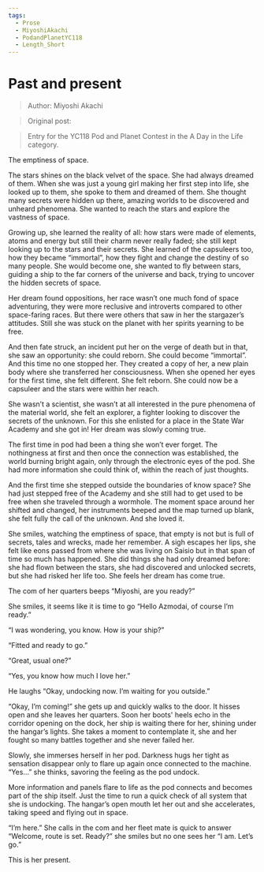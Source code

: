 ```yaml
---
tags:
  - Prose
  - MiyoshiAkachi
  - PodandPlanetYC118
  - Length_Short
---
```


# Past and present

> Author: Miyoshi Akachi

> Original post:

> Entry for the YC118 Pod and Planet Contest in the A Day in the Life category.


The emptiness of space.

The stars shines on the black velvet of the space. She had always dreamed of them. When she was just a young girl making her first step into life, she looked up to them, she spoke to them and dreamed of them. She thought many secrets were hidden up there, amazing worlds to be discovered and unheard phenomena. She wanted to reach the stars and explore the vastness of space.

Growing up, she learned the reality of all: how stars were made of elements, atoms and energy but still their charm never really faded; she still kept looking up to the stars and their secrets. She learned of the capsuleers too, how they became “immortal”, how they fight and change the destiny of so many people. She would become one, she wanted to fly between stars, guiding a ship to the far corners of the universe and back, trying to uncover the hidden secrets of space.

Her dream found oppositions, her race wasn’t one much fond of space adventuring, they were more reclusive and introverts compared to other space-faring races. But there were others that saw in her the stargazer’s attitudes. Still she was stuck on the planet with her spirits yearning to be free.

And then fate struck, an incident put her on the verge of death but in that, she saw an opportunity: she could reborn. She could become “immortal”. And this time no one stopped her. They created a copy of her, a new plain body where she transferred her consciousness. When she opened her eyes for the first time, she felt different. She felt reborn. She could now be a capsuleer and the stars were within her reach.

She wasn’t a scientist, she wasn’t at all interested in the pure phenomena of the material world, she felt an explorer, a fighter looking to discover the secrets of the unknown. For this she enlisted for a place in the State War Academy and she got in! Her dream was slowly coming true.

The first time in pod had been a thing she won’t ever forget. The nothingness at first and then once the connection was established, the world burning bright again, only through the electronic eyes of the pod. She had more information she could think of, within the reach of just thoughts.

And the first time she stepped outside the boundaries of know space? She had just stepped free of the Academy and she still had to get used to be free when she traveled through a wormhole. The moment space around her shifted and changed, her instruments beeped and the map turned up blank, she felt fully the call of the unknown. And she loved it.


She smiles, watching the emptiness of space, that empty is not but is full of secrets, tales and wrecks, made her remember. A sigh escapes her lips, she felt like eons passed from where she was living on Saisio but in that span of time so much has happened. She did things she had only dreamed before: she had flown between the stars, she had discovered and unlocked secrets, but she had risked her life too. She feels her dream has come true.

The com of her quarters beeps “Miyoshi, are you ready?”

She smiles, it seems like it is time to go “Hello Azmodai, of course I’m ready.”

“I was wondering, you know. How is your ship?”

“Fitted and ready to go.”

“Great, usual one?”

“Yes, you know how much I love her.”

He laughs “Okay, undocking now. I’m waiting for you outside.”

“Okay, I’m coming!” she gets up and quickly walks to the door. It hisses open and she leaves her quarters. Soon her boots' heels echo in the corridor opening on the dock, her ship is waiting there for her, shining under the hangar’s lights. She takes a moment to contemplate it, she and her fought so many battles together and she never failed her.

Slowly, she immerses herself in her pod. Darkness hugs her tight as sensation disappear only to flare up again once connected to the machine. “Yes…” she thinks, savoring the feeling as the pod undock.

More information and panels flare to life as the pod connects and becomes part of the ship itself. Just the time to run a quick check of all system that she is undocking. The hangar’s open mouth let her out and she accelerates, taking speed and flying out in space.

“I’m here.” She calls in the com and her fleet mate is quick to answer “Welcome, route is set. Ready?” she smiles but no one sees her “I am. Let’s go.”

This is her present.